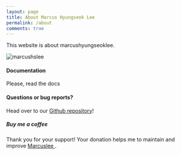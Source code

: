```yaml
---
layout: page
title: About Marcus Hyungseok Lee
permalink: /about
comments: true
---
```


<div class="row justify-content-between">
<div class="col-md-8 pr-5">

<p>This website is about marcushyungseoklee.</p>

<p class="mb-5"><img class="shadow-lg" src="{{site.baseurl}}/assets/images/logo.jpg" alt="marcushslee" /></p>
<h4>Documentation</h4>

<p>Please, read the docs </p>

<h4>Questions or bug reports?</h4>

<p>Head over to our <a href="https://github.com/marcushyungseoklee">Github repository</a>!</p>

</div>

<div class="col-md-4">

<div class="sticky-top sticky-top-80">
<h5>Buy me a coffee</h5>

<p>Thank you for your support! Your donation helps me to maintain and improve <a target="_blank" href="https://github.com/marcushyungseoklee">Marcuslee <i class="fab fa-github"></i></a>.</p>

</div>
</div>
</div>
